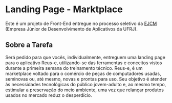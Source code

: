# Landing Page - Marktplace 

Este é um projeto de Front-End entregue no processo seletivo da [EJCM](https://ejcm.com.br/) (Empresa Júnior de Desenvolvimento de Aplicativos da UFRJ).

## Sobre a Tarefa

Será pedido para que vocês, individualmente, entreguem uma landing page para o aplicativo Reus-e, utilizando-se das ferramentas e conceitos vistos durante a primeira semana do treinamento técnico.
Reus-e, é um marketplace  voltado para o comércio de peças de computadores usadas, seminovas ou, até mesmo, novas e prontas para uso.  Seu objetivo é atender às necessidades tecnológicas do público jovem-adulto e, ao mesmo tempo, estimular a preservação do meio ambiente, uma vez que relançar produtos usados no mercado reduz o desperdício.
